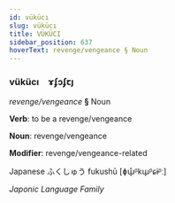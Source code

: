 ```yaml
---
id: vükücı
slug: vükücı
title: VÜKÜCI
sidebar_position: 637
hoverText: revenge/vengeance § Noun
---
```


### vükücı&emsp;<span kind="abugida">ɤʄɔʄꞇȷ</span>

*revenge/vengeance* **§** Noun

**Verb**: to be a revenge/vengeance

**Noun**: revenge/vengeance

**Modifier**: revenge/vengeance-related

Japanese ふくしゅう fukushū [ɸɯ̟̊ᵝkɯ̟ᵝɕɨᵝː]

*Japonic Language Family*